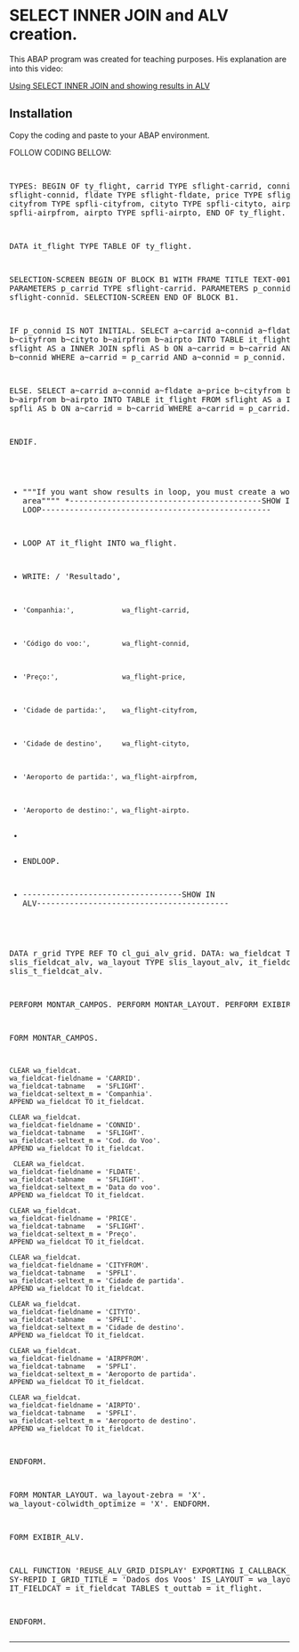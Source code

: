SELECT INNER JOIN and ALV creation.
==========================

This ABAP program was created for teaching purposes. His explanation are into this video:

<a href="http://www.youtube.com/watch?v=qqQZsC0npgk&feature=c4-overview&list=UU1m92lTepCpEYDu08QYCSrw" target="_blank">Using SELECT INNER JOIN and showing results in ALV</a>




Installation
------------

Copy the coding and paste to your ABAP environment.



FOLLOW CODING BELLOW:

<div class><pre>

TYPES:
 BEGIN OF ty_flight,
  carrid   TYPE sflight-carrid,
  connid   TYPE sflight-connid,
  fldate   TYPE sflight-fldate,
  price    TYPE sflight-price,
  cityfrom TYPE spfli-cityfrom,
  cityto   TYPE  spfli-cityto,
  airpfrom TYPE spfli-airpfrom,
  airpto   TYPE spfli-airpto,
END OF ty_flight.

DATA it_flight TYPE TABLE OF ty_flight.

SELECTION-SCREEN BEGIN OF BLOCK B1 WITH FRAME TITLE TEXT-001.
PARAMETERS p_carrid TYPE sflight-carrid.
PARAMETERS p_connid TYPE sflight-connid.
SELECTION-SCREEN END OF BLOCK B1.


IF p_connid IS NOT INITIAL.
SELECT a~carrid a~connid a~fldate a~price b~cityfrom b~cityto b~airpfrom b~airpto
  INTO TABLE it_flight
  FROM sflight AS a INNER JOIN spfli AS b
  ON a~carrid = b~carrid AND a~connid = b~connid
  WHERE a~carrid = p_carrid AND a~connid = p_connid.

  ELSE.
    SELECT a~carrid a~connid a~fldate a~price b~cityfrom b~cityto b~airpfrom b~airpto
  INTO TABLE it_flight
  FROM sflight AS a INNER JOIN spfli AS b
  ON a~carrid = b~carrid
  WHERE a~carrid = p_carrid.


ENDIF.


* """If you want show results in loop, you must create a work area""""
*-----------------------------------------SHOW IN LOOP-------------------------------------------------

*  LOOP AT it_flight INTO wa_flight.
*    WRITE: / 'Resultado',
*     'Companhia:',            wa_flight-carrid,
*     'Código do voo:',        wa_flight-connid,
*     'Preço:',                wa_flight-price,
*     'Cidade de partida:',    wa_flight-cityfrom,
*     'Cidade de destino',     wa_flight-cityto,
*     'Aeroporto de partida:', wa_flight-airpfrom,
*     'Aeroporto de destino:', wa_flight-airpto.
*
*  ENDLOOP.



*  ----------------------------------SHOW IN ALV-----------------------------------------

  DATA r_grid TYPE REF TO cl_gui_alv_grid.
  DATA: wa_fieldcat TYPE slis_fieldcat_alv,
        wa_layout   TYPE slis_layout_alv,
        it_fieldcat TYPE slis_t_fieldcat_alv.

  PERFORM MONTAR_CAMPOS.
  PERFORM MONTAR_LAYOUT.
  PERFORM EXIBIR_ALV.


  FORM MONTAR_CAMPOS.

    CLEAR wa_fieldcat.
    wa_fieldcat-fieldname = 'CARRID'.
    wa_fieldcat-tabname   = 'SFLIGHT'.
    wa_fieldcat-seltext_m = 'Companhia'.
    APPEND wa_fieldcat TO it_fieldcat.

    CLEAR wa_fieldcat.
    wa_fieldcat-fieldname = 'CONNID'.
    wa_fieldcat-tabname   = 'SFLIGHT'.
    wa_fieldcat-seltext_m = 'Cod. do Voo'.
    APPEND wa_fieldcat TO it_fieldcat.

     CLEAR wa_fieldcat.
    wa_fieldcat-fieldname = 'FLDATE'.
    wa_fieldcat-tabname   = 'SFLIGHT'.
    wa_fieldcat-seltext_m = 'Data do voo'.
    APPEND wa_fieldcat TO it_fieldcat.

    CLEAR wa_fieldcat.
    wa_fieldcat-fieldname = 'PRICE'.
    wa_fieldcat-tabname   = 'SFLIGHT'.
    wa_fieldcat-seltext_m = 'Preço'.
    APPEND wa_fieldcat TO it_fieldcat.

    CLEAR wa_fieldcat.
    wa_fieldcat-fieldname = 'CITYFROM'.
    wa_fieldcat-tabname   = 'SPFLI'.
    wa_fieldcat-seltext_m = 'Cidade de partida'.
    APPEND wa_fieldcat TO it_fieldcat.

    CLEAR wa_fieldcat.
    wa_fieldcat-fieldname = 'CITYTO'.
    wa_fieldcat-tabname   = 'SPFLI'.
    wa_fieldcat-seltext_m = 'Cidade de destino'.
    APPEND wa_fieldcat TO it_fieldcat.

    CLEAR wa_fieldcat.
    wa_fieldcat-fieldname = 'AIRPFROM'.
    wa_fieldcat-tabname   = 'SPFLI'.
    wa_fieldcat-seltext_m = 'Aeroporto de partida'.
    APPEND wa_fieldcat TO it_fieldcat.

    CLEAR wa_fieldcat.
    wa_fieldcat-fieldname = 'AIRPTO'.
    wa_fieldcat-tabname   = 'SPFLI'.
    wa_fieldcat-seltext_m = 'Aeroporto de destino'.
    APPEND wa_fieldcat TO it_fieldcat.


ENDFORM.


 FORM MONTAR_LAYOUT.
wa_layout-zebra = 'X'.
wa_layout-colwidth_optimize = 'X'.
ENDFORM.


FORM EXIBIR_ALV.

  CALL FUNCTION 'REUSE_ALV_GRID_DISPLAY'
   EXPORTING
     I_CALLBACK_PROGRAM                = SY-REPID
     I_GRID_TITLE                      = 'Dados dos Voos'
     IS_LAYOUT                         = wa_layout
     IT_FIELDCAT                       = it_fieldcat
    TABLES
      t_outtab                          = it_flight.


ENDFORM.
</pre></div>
___________

